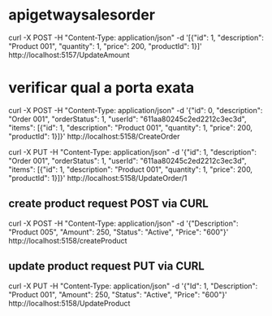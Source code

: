 # apigetwaysalesorder

curl -X POST -H "Content-Type: application/json" -d '[{"id": 1, "description": "Product 001", "quantity": 1, "price": 200, "productId": 1}]' http://localhost:5157/UpdateAmount

# verificar qual a porta exata
curl -X POST -H "Content-Type: application/json" -d '{"id": 0, "description": "Order 001", "orderStatus": 1, "userId": "611aa80245c2ed2212c3ec3d", "items": [{"id": 1, "description": "Product 001", "quantity": 1, "price": 200, "productId": 1}]}' http://localhost:5158/CreateOrder


curl -X PUT -H "Content-Type: application/json" -d '{"id": 1, "description": "Order 001", "orderStatus": 1, "userId": "611aa80245c2ed2212c3ec3d", "items": [{"id": 1, "description": "Product 001", "quantity": 1, "price": 200, "productId": 1}]}' http://localhost:5158/UpdateOrder/1


## create product request POST via CURL
 curl -X POST -H "Content-Type: application/json" -d '{"Description": "Product 005", "Amount": 250, "Status": "Active", "Price": "600"}' http://localhost:5158/createProduct

 ## update product request PUT via CURL
 curl -X PUT -H "Content-Type: application/json" -d '{"Id": 1, "Description": "Product 001", "Amount": 250, "Status": "Active", "Price": "600"}' http://localhost:5158/UpdateProduct